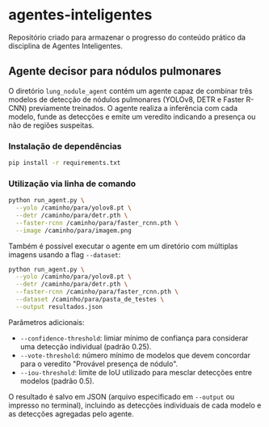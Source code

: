 # agentes-inteligentes

Repositório criado para armazenar o progresso do conteúdo prático da disciplina de Agentes Inteligentes.

## Agente decisor para nódulos pulmonares

O diretório `lung_nodule_agent` contém um agente capaz de combinar três modelos de detecção de nódulos
pulmonares (YOLOv8, DETR e Faster R-CNN) previamente treinados. O agente realiza a inferência com cada
modelo, funde as detecções e emite um veredito indicando a presença ou não de regiões suspeitas.

### Instalação de dependências

```bash
pip install -r requirements.txt
```

### Utilização via linha de comando

```bash
python run_agent.py \
  --yolo /caminho/para/yolov8.pt \
  --detr /caminho/para/detr.pth \
  --faster-rcnn /caminho/para/faster_rcnn.pth \
  --image /caminho/para/imagem.png
```

Também é possível executar o agente em um diretório com múltiplas imagens usando a flag `--dataset`:

```bash
python run_agent.py \
  --yolo /caminho/para/yolov8.pt \
  --detr /caminho/para/detr.pth \
  --faster-rcnn /caminho/para/faster_rcnn.pth \
  --dataset /caminho/para/pasta_de_testes \
  --output resultados.json
```

Parâmetros adicionais:

- `--confidence-threshold`: limiar mínimo de confiança para considerar uma detecção individual (padrão 0.25).
- `--vote-threshold`: número mínimo de modelos que devem concordar para o veredito "Provável presença de nódulo".
- `--iou-threshold`: limite de IoU utilizado para mesclar detecções entre modelos (padrão 0.5).

O resultado é salvo em JSON (arquivo especificado em `--output` ou impresso no terminal), incluindo as
detecções individuais de cada modelo e as detecções agregadas pelo agente.
